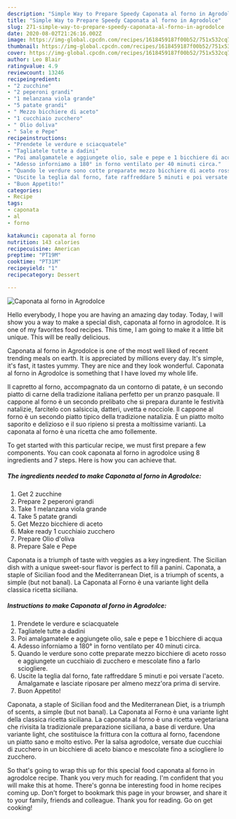 ```yaml
---
description: "Simple Way to Prepare Speedy Caponata al forno in Agrodolce"
title: "Simple Way to Prepare Speedy Caponata al forno in Agrodolce"
slug: 271-simple-way-to-prepare-speedy-caponata-al-forno-in-agrodolce
date: 2020-08-02T21:26:16.002Z
image: https://img-global.cpcdn.com/recipes/1618459187f00b52/751x532cq70/caponata-al-forno-in-agrodolce-recipe-main-photo.jpg
thumbnail: https://img-global.cpcdn.com/recipes/1618459187f00b52/751x532cq70/caponata-al-forno-in-agrodolce-recipe-main-photo.jpg
cover: https://img-global.cpcdn.com/recipes/1618459187f00b52/751x532cq70/caponata-al-forno-in-agrodolce-recipe-main-photo.jpg
author: Leo Blair
ratingvalue: 4.9
reviewcount: 13246
recipeingredient:
- "2 zucchine"
- "2 peperoni grandi"
- "1 melanzana viola grande"
- "5 patate grandi"
- " Mezzo bicchiere di aceto"
- "1 cucchiaio zucchero"
- " Olio doliva"
- " Sale e Pepe"
recipeinstructions:
- "Prendete le verdure e sciacquatele"
- "Tagliatele tutte a dadini"
- "Poi amalgamatele e aggiungete olio, sale e pepe e 1 bicchiere di acqua"
- "Adesso inforniamo a 180° in forno ventilato per 40 minuti circa."
- "Quando le verdure sono cotte preparate mezzo bicchiere di aceto rosso e aggiungete un cucchiaio di zucchero e mescolate fino a farlo sciogliere."
- "Uscite la teglia dal forno, fate raffreddare 5 minuti e poi versate l&#39;aceto. Amalgamate e lasciate riposare per almeno mezz&#39;ora prima di servire."
- "Buon Appetito!"
categories:
- Recipe
tags:
- caponata
- al
- forno

katakunci: caponata al forno 
nutrition: 143 calories
recipecuisine: American
preptime: "PT19M"
cooktime: "PT31M"
recipeyield: "1"
recipecategory: Dessert

---
```



![Caponata al forno in Agrodolce](https://img-global.cpcdn.com/recipes/1618459187f00b52/751x532cq70/caponata-al-forno-in-agrodolce-recipe-main-photo.jpg)

Hello everybody, I hope you are having an amazing day today. Today, I will show you a way to make a special dish, caponata al forno in agrodolce. It is one of my favorites food recipes. This time, I am going to make it a little bit unique. This will be really delicious.

Caponata al forno in Agrodolce is one of the most well liked of recent trending meals on earth. It is appreciated by millions every day. It's simple, it's fast, it tastes yummy. They are nice and they look wonderful. Caponata al forno in Agrodolce is something that I have loved my whole life.

Il capretto al forno, accompagnato da un contorno di patate, è un secondo piatto di carne della tradizione italiana perfetto per un pranzo pasquale. Il cappone al forno è un secondo prelibato che si prepara durante le festività natalizie, farcitelo con salsiccia, datteri, uvetta e nocciole. Il cappone al forno è un secondo piatto tipico della tradizione natalizia. È un piatto molto saporito e delizioso e il suo ripieno si presta a moltissime varianti. La caponata al forno è una ricetta che amo follemente.


To get started with this particular recipe, we must first prepare a few components. You can cook caponata al forno in agrodolce using 8 ingredients and 7 steps. Here is how you can achieve that.

<!--inarticleads1-->

##### The ingredients needed to make Caponata al forno in Agrodolce:

1. Get 2 zucchine
1. Prepare 2 peperoni grandi
1. Take 1 melanzana viola grande
1. Take 5 patate grandi
1. Get  Mezzo bicchiere di aceto
1. Make ready 1 cucchiaio zucchero
1. Prepare  Olio d&#39;oliva
1. Prepare  Sale e Pepe


Caponata is a triumph of taste with veggies as a key ingredient. The Sicilian dish with a unique sweet-sour flavor is perfect to fill a panini. Caponata, a staple of Sicilian food and the Mediterranean Diet, is a triumph of scents, a simple (but not banal). La Caponata al Forno è una variante light della classica ricetta siciliana. 

<!--inarticleads2-->

##### Instructions to make Caponata al forno in Agrodolce:

1. Prendete le verdure e sciacquatele
1. Tagliatele tutte a dadini
1. Poi amalgamatele e aggiungete olio, sale e pepe e 1 bicchiere di acqua
1. Adesso inforniamo a 180° in forno ventilato per 40 minuti circa.
1. Quando le verdure sono cotte preparate mezzo bicchiere di aceto rosso e aggiungete un cucchiaio di zucchero e mescolate fino a farlo sciogliere.
1. Uscite la teglia dal forno, fate raffreddare 5 minuti e poi versate l&#39;aceto. Amalgamate e lasciate riposare per almeno mezz&#39;ora prima di servire.
1. Buon Appetito!


Caponata, a staple of Sicilian food and the Mediterranean Diet, is a triumph of scents, a simple (but not banal). La Caponata al Forno è una variante light della classica ricetta siciliana. La caponata al forno è una ricetta vegetariana che rivisita la tradizionale preparazione siciliana, a base di verdure. Una variante light, che sostituisce la frittura con la cottura al forno, facendone un piatto sano e molto estivo. Per la salsa agrodolce, versate due cucchiai di zucchero in un bicchiere di aceto bianco e mescolate fino a sciogliere lo zucchero. 

So that's going to wrap this up for this special food caponata al forno in agrodolce recipe. Thank you very much for reading. I'm confident that you will make this at home. There's gonna be interesting food in home recipes coming up. Don't forget to bookmark this page in your browser, and share it to your family, friends and colleague. Thank you for reading. Go on get cooking!
